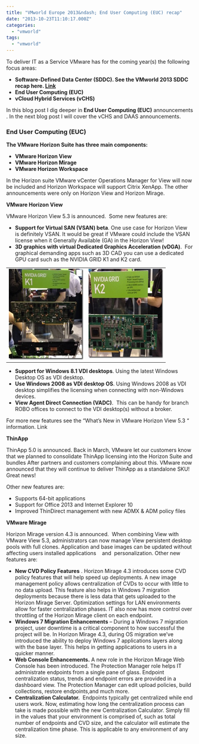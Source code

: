 ```yaml
---
title: "VMworld Europe 2013&ndash; End User Computing (EUC) recap"
date: "2013-10-23T11:10:17.000Z"
categories: 
  - "vmworld"
tags: 
  - "vmworld"
---
```


To deliver IT as a Service VMware has for the coming year(s) the following focus areas:

- **Software-Defined Data Center (SDDC). See the VMworld 2013 SDDC recap here. [Link](https://www.ivobeerens.nl/2013/10/20/vmworld-europe-2013the-software-defined-data-center-sddc-recap/)**
- **End User Computing (EUC)**
- **vCloud Hybrid Services (vCHS)**

In this blog post I dig deeper in **End User Computing (EUC)** announcements . In the next blog post I will cover the vCHS and DAAS announcements.

### End User Computing (EUC)

**The VMware Horizon Suite has three main components:**

- **VMware Horizon View**
- **VMware Horizon Mirage**
- **VMware Horizon Workspace**

In the Horizon suite VMware vCenter Operations Manager for View will now be included and Horizon Workspace will support Citrix XenApp. The other announcements were only on Horizon View and Horizon Mirage.

**VMware Horizon View**

VMware Horizon View 5.3 is announced.  Some new features are:

- **Support for Virtual SAN (VSAN) beta**. One use case for Horizon View  is definitely VSAN. It would be great if VMware could include the VSAN license when it Generally Available (GA) in the Horizon View!
- **3D graphics with virtual Dedicated Graphics Acceleration (vDGA)**.  For graphical demanding apps such as 3D CAD you can use a dedicated GPU card such as the NVIDIA GRID K1 and K2 card.

<table cellspacing="0" cellpadding="2" width="400" border="0"><tbody><tr><td valign="top" width="200"><a href="https://www.ivobeerens.nl/wp-content/uploads/2013/10/k1.jpg"><img title="k1" style="border-left-width: 0px; border-right-width: 0px; background-image: none; border-bottom-width: 0px; padding-top: 0px; padding-left: 0px; display: inline; padding-right: 0px; border-top-width: 0px" border="0" alt="k1" src="images/k1_thumb.jpg" width="219" height="244"></a></td><td valign="top" width="200"><a href="https://www.ivobeerens.nl/wp-content/uploads/2013/10/k2.jpg"><img title="k2" style="border-left-width: 0px; border-right-width: 0px; background-image: none; border-bottom-width: 0px; padding-top: 0px; padding-left: 0px; display: inline; padding-right: 0px; border-top-width: 0px" border="0" alt="k2" src="images/k2_thumb.jpg" width="265" height="240"></a></td></tr></tbody></table>

- **Support for Windows 8.1 VDI desktops**. Using the latest Windows Desktop OS as VDI desktop.
- **Use Windows 2008 as VDI desktop OS**. Using Windows 2008 as VDI desktop simplifies the licensing when connecting with non-Windows devices.
- **View Agent Direct Connection (VADC)**.  This can be handy for branch ROBO offices to connect to the VDI desktop(s) without a broker.

For more new features see the “What’s New in VMware Horizon View 5.3 “ information. Link

**ThinApp**

ThinApp 5.0 is announced. Back in March, VMware let our customers know that we planned to consolidate ThinApp licensing into the Horizon Suite and bundles After partners and customers complaining about this. VMware now announced that they will continue to deliver ThinApp as a standalone SKU!  Great news!

Other new features are:

- Supports 64-bit applications
- Support for Office 2013 and Internet Explorer 10
- Improved ThinDirect management with new ADMX & ADM policy files

**VMware Mirage**

Horizon Mirage version 4.3 is announced.  When combining View with VMware View 5.3, administrators can now manage View persistent desktop pools with full clones. Application and base images can be updated without affecting users installed applications    and  personalization. Other new features are:

- **New CVD Policy Features** . Horizon Mirage 4.3 introduces some CVD policy features that will help speed up deployments. A new image management policy allows centralization of CVDs to occur with little to no data upload. This feature also helps in Windows 7 migration deployments because there is less data that gets uploaded to the Horizon Mirage Server. Optimization settings for LAN environments allow for faster centralization phases. IT also now has more control over throttling of the Horizon Mirage client on each endpoint.
- **Windows 7 Migration Enhancements** – During a Windows 7 migration project, user downtime is a critical component to how successful the project will be. In Horizon Mirage 4.3, during OS migration we’ve introduced the ability to deploy Windows 7 applications layers along with the base layer. This helps in getting applications to users in a quicker manner.
- **Web Console Enhancements.** A new role in the Horizon Mirage Web Console has been introduced. The Protection Manager role helps IT administrate endpoints from a single pane of glass. Endpoint centralization status, trends and endpoint errors are provided in a dashboard view. The Protection Manager can edit upload policies, build collections, restore endpoints,and much more.
- **Centralization Calculator.**  Endpoints typically get centralized while end users work. Now, estimating how long the centralization process can take is made possible with the new Centralization Calculator. Simply fill in the values that your environment is comprised of, such as total number of endpoints and CVD size, and the calculator will estimate the centralization time phase. This is applicable to any environment of any size.
